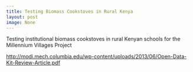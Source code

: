```yaml
---
title: Testing Biomass Cookstoves in Rural Kenya
layout: post
image: None
---
```


 Testing institutional biomass cookstoves in rural Kenyan schools for the Millennium Villages Project
       
http://modi.mech.columbia.edu/wp-content/uploads/2013/06/Open-Data-Kit-Review-Article.pdf
